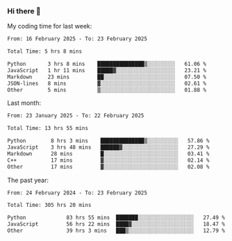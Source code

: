### Hi there 👋

My coding time for last week:

<!--START_SECTION:week-->

```txt
From: 16 February 2025 - To: 23 February 2025

Total Time: 5 hrs 8 mins

Python       3 hrs 8 mins    ███████████████▒░░░░░░░░░   61.06 %
JavaScript   1 hr 11 mins    █████▓░░░░░░░░░░░░░░░░░░░   23.21 %
Markdown     23 mins         ██░░░░░░░░░░░░░░░░░░░░░░░   07.50 %
JSON-lines   8 mins          ▓░░░░░░░░░░░░░░░░░░░░░░░░   02.61 %
Other        5 mins          ▒░░░░░░░░░░░░░░░░░░░░░░░░   01.88 %
```

<!--END_SECTION:week-->

Last month:

<!--START_SECTION:month-->

```txt
From: 23 January 2025 - To: 22 February 2025

Total Time: 13 hrs 55 mins

Python        8 hrs 3 mins    ██████████████▒░░░░░░░░░░   57.86 %
JavaScript    3 hrs 48 mins   ██████▓░░░░░░░░░░░░░░░░░░   27.29 %
Markdown      28 mins         █░░░░░░░░░░░░░░░░░░░░░░░░   03.41 %
C++           17 mins         ▓░░░░░░░░░░░░░░░░░░░░░░░░   02.14 %
Other         17 mins         ▓░░░░░░░░░░░░░░░░░░░░░░░░   02.08 %
```

<!--END_SECTION:month-->

The past year:

<!--START_SECTION:year-->

```txt
From: 24 February 2024 - To: 23 February 2025

Total Time: 305 hrs 20 mins

Python             83 hrs 55 mins  ███████░░░░░░░░░░░░░░░░░░   27.49 %
JavaScript         56 hrs 22 mins  ████▓░░░░░░░░░░░░░░░░░░░░   18.47 %
Other              39 hrs 3 mins   ███▒░░░░░░░░░░░░░░░░░░░░░   12.79 %
```

<!--END_SECTION:year-->

